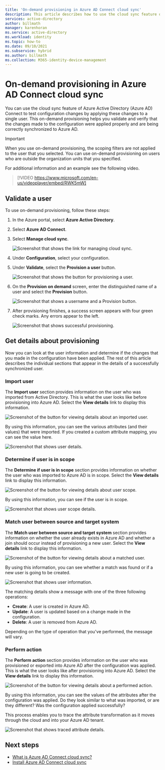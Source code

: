 ```yaml
---
title: 'On-demand provisioning in Azure AD Connect cloud sync'
description: This article describes how to use the cloud sync feature of Azure AD Connect to test configuration changes.
services: active-directory
author: billmath
manager: karenhoran
ms.service: active-directory
ms.workload: identity
ms.topic: how-to
ms.date: 09/10/2021
ms.subservice: hybrid
ms.author: billmath
ms.collection: M365-identity-device-management
---
```


# On-demand provisioning in Azure AD Connect cloud sync

You can use the cloud sync feature of Azure Active Directory (Azure AD) Connect to test configuration changes by applying these changes to a single user. This on-demand provisioning helps you validate and verify that the changes made to the configuration were applied properly and are being correctly synchronized to Azure AD.  

> [!IMPORTANT] 
> When you use on-demand provisioning, the scoping filters are not applied to the user that you selected. You can use on-demand provisioning on users who are outside the organization units that you specified.

For additional information and an example see the following video.

> [!VIDEO https://www.microsoft.com/en-us/videoplayer/embed/RWK5mW]

## Validate a user
To use on-demand provisioning, follow these steps:

1.  In the Azure portal, select **Azure Active Directory**.
2.  Select **Azure AD Connect**.
3.  Select **Manage cloud sync**.

    ![Screenshot that shows the link for managing cloud sync.](media/how-to-install/install-6.png)
4. Under **Configuration**, select your configuration.
5. Under **Validate**, select the **Provision a user** button. 

   ![Screenshot that shows the button for provisioning a user.](media/how-to-on-demand-provision/on-demand-2.png)

6. On the **Provision on demand** screen, enter the distinguished name of a user and select the **Provision** button.  
 
   ![Screenshot that shows a username and a Provision button.](media/how-to-on-demand-provision/on-demand-3.png)
7. After provisioning finishes, a success screen appears with four green check marks. Any errors appear to the left.

   ![Screenshot that shows successful provisioning.](media/how-to-on-demand-provision/on-demand-4.png)

## Get details about provisioning
Now you can look at the user information and determine if the changes that you made in the configuration have been applied. The rest of this article describes the individual sections that appear in the details of a successfully synchronized user.

### Import user
The **Import user** section provides information on the user who was imported from Active Directory. This is what the user looks like before provisioning into Azure AD. Select the **View details** link to display this information.

![Screenshot of the button for viewing details about an imported user.](media/how-to-on-demand-provision/on-demand-5.png)

By using this information, you can see the various attributes (and their values) that were imported. If you created a custom attribute mapping, you can see the value here.

![Screenshot that shows user details.](media/how-to-on-demand-provision/on-demand-6.png)

### Determine if user is in scope
The **Determine if user is in scope** section provides information on whether the user who was imported to Azure AD is in scope. Select the **View details** link to display this information.

![Screenshot of the button for viewing details about user scope.](media/how-to-on-demand-provision/on-demand-7.png)

By using this information, you can see if the user is in scope.

![Screenshot that shows user scope details.](media/how-to-on-demand-provision/on-demand-10a.png)

### Match user between source and target system
The **Match user between source and target system** section provides information on whether the user already exists in Azure AD and whether a join should occur instead of provisioning a new user. Select the **View details** link to display this information.

![Screenshot of the button for viewing details about a matched user.](media/how-to-on-demand-provision/on-demand-8.png)

By using this information, you can see whether a match was found or if a new user is going to be created.

![Screenshot that shows user information.](media/how-to-on-demand-provision/on-demand-11.png)

The matching details show a message with one of the three following operations:
- **Create**: A user is created in Azure AD.
- **Update**: A user is updated based on a change made in the configuration.
- **Delete**: A user is removed from Azure AD.

Depending on the type of operation that you've performed, the message will vary.

### Perform action
The **Perform action** section provides information on the user who was provisioned or exported into Azure AD after the configuration was applied. This is what the user looks like after provisioning into Azure AD. Select the **View details** link to display this information.

![Screenshot of the button for viewing details about a performed action.](media/how-to-on-demand-provision/on-demand-9.png)

By using this information, you can see the values of the attributes after the configuration was applied. Do they look similar to what was imported, or are they different? Was the configuration applied successfully?  

This process enables you to trace the attribute transformation as it moves through the cloud and into your Azure AD tenant.

![Screenshot that shows traced attribute details.](media/how-to-on-demand-provision/on-demand-12.png)

## Next steps 

- [What is Azure AD Connect cloud sync?](what-is-cloud-sync.md)
- [Install Azure AD Connect cloud sync](how-to-install.md)
 
